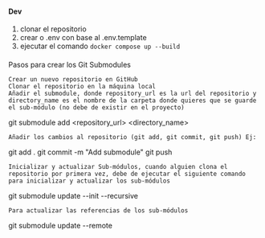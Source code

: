 
#### Dev ####

1. clonar el repositorio
2. crear o .env con base al .env.template
3. ejecutar el comando `docker compose up --build`

####

Pasos para crear los Git Submodules

    Crear un nuevo repositorio en GitHub
    Clonar el repositorio en la máquina local
    Añadir el submodule, donde repository_url es la url del repositorio y directory_name es el nombre de la carpeta donde quieres que se guarde el sub-módulo (no debe de existir en el proyecto)

git submodule add <repository_url> <directory_name>

    Añadir los cambios al repositorio (git add, git commit, git push) Ej:

git add .
git commit -m "Add submodule"
git push

    Inicializar y actualizar Sub-módulos, cuando alguien clona el repositorio por primera vez, debe de ejecutar el siguiente comando para inicializar y actualizar los sub-módulos

git submodule update --init --recursive

    Para actualizar las referencias de los sub-módulos

git submodule update --remote
